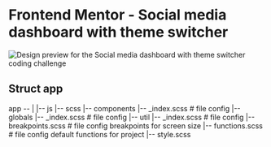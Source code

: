 # Frontend Mentor - Social media dashboard with theme switcher

![Design preview for the Social media dashboard with theme switcher coding challenge](./design/desktop-preview.jpg)

## Struct app
app --
|
|-- js
|-- scss
    |-- components
        |-- _index.scss         # file config
    |-- globals
        |-- _index.scss         # file config
    |-- util
        |-- _index.scss         # file config
        |-- breakpoints.scss    # file config breakpoints for screen size 
        |-- functions.scss      # file config default functions for project
    |-- style.scss

